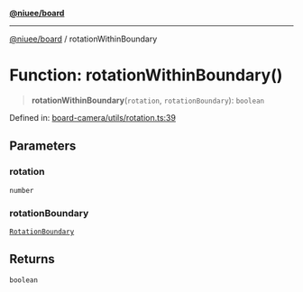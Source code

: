 [**@niuee/board**](../README.md)

***

[@niuee/board](../globals.md) / rotationWithinBoundary

# Function: rotationWithinBoundary()

> **rotationWithinBoundary**(`rotation`, `rotationBoundary`): `boolean`

Defined in: [board-camera/utils/rotation.ts:39](https://github.com/niuee/board/blob/d74620e4e63da3004adfc7105b7f1136fce9577c/src/board-camera/utils/rotation.ts#L39)

## Parameters

### rotation

`number`

### rotationBoundary

[`RotationBoundary`](../type-aliases/RotationBoundary.md)

## Returns

`boolean`
